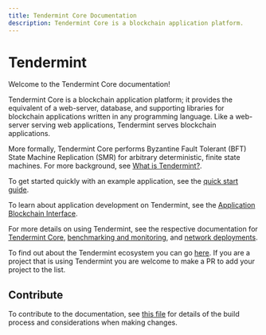 ```yaml
---
title: Tendermint Core Documentation
description: Tendermint Core is a blockchain application platform.
---
```


# Tendermint

Welcome to the Tendermint Core documentation!

Tendermint Core is a blockchain application platform; it provides the equivalent
of a web-server, database, and supporting libraries for blockchain applications
written in any programming language. Like a web-server serving web applications,
Tendermint serves blockchain applications.

More formally, Tendermint Core performs Byzantine Fault Tolerant (BFT)
State Machine Replication (SMR) for arbitrary deterministic, finite state machines.
For more background, see [What is
Tendermint?](/01-introduction/what-is-tendermint).

To get started quickly with an example application, see the [quick start guide](/01-introduction/quick-start.md).

To learn about application development on Tendermint, see the [Application Blockchain Interface](https://github.com/tendermint/tendermint/tree/main/spec/abci).

For more details on using Tendermint, see the respective documentation for
[Tendermint Core](/05-tendermint-core/index), [benchmarking and monitoring](/07-tools/index), and [network deployments](/06-networks/index).

To find out about the Tendermint ecosystem you can go [here](https://github.com/tendermint/awesome#ecosystem). If you are a project that is using Tendermint you are welcome to make a PR to add your project to the list.

## Contribute

To contribute to the documentation, see [this file](https://github.com/tendermint/tendermint/blob/main/docs/DOCS_README.md) for details of the build process and considerations when making changes.
